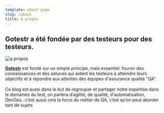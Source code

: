 ```yaml
---
template: about-page
slug: /about
title: À propos
---
```

## Gotestr a été fondée par des testeurs pour des testeurs.



![a propos](/assets/aboutus.jpg "a propos ")

**[Gotestr](www.gotestr.com)** est fondé sur un simple principe, mais essentiel: fournir des connaissances et des astuces qui aident les testeurs à atteindre leurs objectifs et à répondre aux attentes des équipes d'assurance qualité "QA".   \
\
Ce blog est aussi dans le but de regrouper et partager notre expertise dans le domaines du test, on parlera d’agilité, de qualité, d'automatisation, DevOps...c’est aussi cela la force du métier de QA, c’est qu’on peut aborder tant de sujets